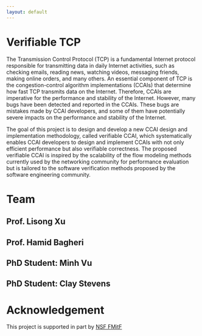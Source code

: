```yaml
---
layout: default
---
```


# Verifiable TCP

The Transmission Control Protocol (TCP) is a fundamental Internet protocol responsible for transmitting data 
in daily Internet activities, such as checking emails, reading news, watching videos, messaging friends, making online orders, 
and many others. An essential component of TCP is the congestion-control algorithm implementations (CCAIs) that determine how 
fast TCP transmits data on the Internet. Therefore, CCAIs are imperative for the performance and stability of the Internet. 
However, many bugs have been detected and reported in the CCAIs. These bugs are mistakes made by CCAI developers, and some 
of them have potentially severe impacts on the performance and stability of the Internet. 

The goal of this project is to design and develop a new CCAI design and implementation methodology, called verifiable CCAI, which systematically enables CCAI developers to design and implement CCAIs with not only efficient performance but also verifiable correctness. The proposed verifiable CCAI is inspired by the scalability of the flow modeling methods currently used by the networking community for performance evaluation but is tailored to the software verification methods proposed by the software engineering community.


# Team

## Prof. Lisong Xu

## Prof. Hamid Bagheri

## PhD Student: Minh Vu

## PhD Student: Clay Stevens

# Acknowledgement

This project is supported in part by [NSF FMitF](https://www.nsf.gov/awardsearch/showAward?AWD_ID=2124116)
